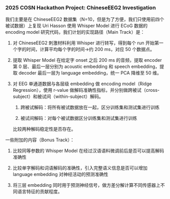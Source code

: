 ### 2025 COSN Hackathon Project: ChineseEEG2 Investigation
我们主要是在 ChineseEEG2 数据集（N=10，但是为了方便，我们只使用前四个被试数据）上复现 Uri Hasson 使用 Whisper Model 进行 ECoG 数据的 encoding model 研究代码，我们计划的实现路径（Main Track）是：
1. 对 ChineseEEG2 刺激材料利用 Whisper 进行转写，得到每个 run 开始第一个字的时间，计算平均每个字的时间→约 200 ms，对应 50 个数据点。

2. 提取 Whisper Model 在给定字 onset 之后 200 ms 的音频，提取 encoder 第 0 层、最后一层分别为 acoustic embedding 和 speech embedding，提取 decoder 最后一层为 language embedding，统一 PCA 降维至 50 维。

3. 对 EEG 单通道数据与各层级 embedding 做 encoding model（Ridge Regression），使用 r-value 做解码准确性指标，并分别做跨被试（cross-subject）和被试间（within-subject）解码。
   
   1. 跨被试解码：将所有被试数据放在一起，区分训练集和测试集进行训练
   
   2. 被试间解码：对每个被试数据区分训练集和测试集进行训练
   
   比较两种解码稳定性是否存在。

一些附加的内容（Bonus Track）：

1. 比较同等参数的 Whisper Model 在经过汉语语料微调前后是否可以提高解码准确性

2. 比较单字解码和词语解码的准确性，引入完整语义信息是否可以增加 language embedding 对神经活动的预测准确性

3. 将三层 embedding 同时用于预测神经信号，做方差分解计算不同传感器上不同语言特征的贡献程度。
